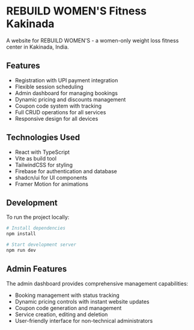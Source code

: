 # REBUILD WOMEN'S Fitness Kakinada

A website for REBUILD WOMEN'S - a women-only weight loss fitness center in Kakinada, India.

## Features

- Registration with UPI payment integration
- Flexible session scheduling
- Admin dashboard for managing bookings
- Dynamic pricing and discounts management
- Coupon code system with tracking
- Full CRUD operations for all services
- Responsive design for all devices

## Technologies Used

- React with TypeScript
- Vite as build tool
- TailwindCSS for styling
- Firebase for authentication and database
- shadcn/ui for UI components
- Framer Motion for animations

## Development

To run the project locally:

```sh
# Install dependencies
npm install

# Start development server
npm run dev
```

## Admin Features

The admin dashboard provides comprehensive management capabilities:

- Booking management with status tracking
- Dynamic pricing controls with instant website updates
- Coupon code generation and management
- Service creation, editing and deletion
- User-friendly interface for non-technical administrators
